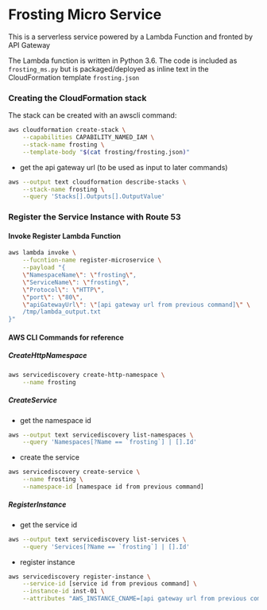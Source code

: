 # Frosting Micro Service
This is a serverless service powered by a Lambda Function and fronted by API 
Gateway

The Lambda function is written in Python 3.6. The code is included as 
`frosting_ms.py` but is packaged/deployed as inline text in the CloudFormation 
template `frosting.json` 
### Creating the CloudFormation stack
The stack can be created with an awscli command:
```bash
aws cloudformation create-stack \
    --capabilities CAPABILITY_NAMED_IAM \
    --stack-name frosting \
    --template-body "$(cat frosting/frosting.json)"
```

* get the api gateway url (to be used as input to later commands)
```bash
aws --output text cloudformation describe-stacks \
    --stack-name frosting \
    --query 'Stacks[].Outputs[].OutputValue'
```

### Register the Service Instance with Route 53

#### Invoke Register Lambda Function
```bash
aws lambda invoke \
    --fucntion-name register-microservice \
    --payload "{
    \"NamespaceName\": \"frosting\",
    \"ServiceName\": \"frosting\",
    \"Protocol\": \"HTTP\",
    \"port\": \"80\",
    \"apiGatewayUrl\": \"[api gateway url from previous command]\" \
    /tmp/lambda_output.txt
}"
```


#### AWS CLI Commands for reference

##### CreateHttpNamespace
```bash
aws servicediscovery create-http-namespace \
    --name frosting
```

##### CreateService
* get the namespace id
```bash
aws --output text servicediscovery list-namespaces \
    --query 'Namespaces[?Name == `frosting`] | [].Id'
```
* create the service
```bash
aws servicediscovery create-service \
    --name frosting \
    --namespace-id [namespace id from previous command]
```

##### RegisterInstance
* get the service id
```bash
aws --output text servicediscovery list-services \
    --query 'Services[?Name == `frosting`] | [].Id'
```
* register instance
```bash
aws servicediscovery register-instance \
    --service-id [service id from previous command] \
    --instance-id inst-01 \
    --attributes "AWS_INSTANCE_CNAME=[api gateway url from previous command]" 
```


